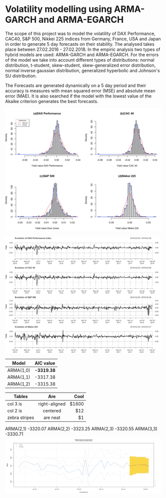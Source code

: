 # Volatility modelling using ARMA-GARCH and ARMA-EGARCH

The scope of this project was to model the volatility of DAX Performance, CAC40, S&P 500, Nikkei 225 indices from Germany, France, USA and Japan in order to generate 5 day forecasts on their stability. The analysed takes place between 27.02.2016 - 27.02.2018. In the empiric analysis two types of hybrid models are used: ARMA-GARCH and ARMA-EGARCH. For the errors of the model we take into account different types of distributions: normal distribution, t-student, skew-student, skew-generalized error distribution, normal inverse gaussian distribution, generalized hyperbolic and Johnson's SU distribution.

The Forecasts are generated dynamically on a 5 day period and their accuracy is measures with mean squared error (MSE) and absolute mean error (MAE). It is also searched if the model with the lowest value of the Akaike criterion generates the best forecasts.

![Screenshot](Images/histogram.png)

![Screenshot](Images/evolution_index.png)

| Model         | AIC value     |
| ------------- |:-------------:| 
| ARMA(1,0)     | **-3319.38** |
| ARMA(1,1)     |   -3317.38    |
| ARMA(1,2)     | 	-3315.38    |

| Tables        | Are           | Cool  |
| ------------- |:-------------:| -----:|
| col 3 is      | right-aligned | $1600 |
| col 2 is      | centered      |   $12 |
| zebra stripes | are neat      |    $1 |

	

ARMA(2,1)	-3320.07
ARMA(2,2)	-3323.25
ARMA(2,3)	-3320.55
ARMA(3,3)	-3330.71
![Screenshot](Images/forecast_dax.png)
